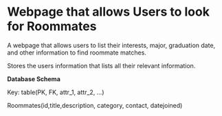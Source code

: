 # Webpage that allows Users to look for Roommates

A webpage that allows users to list their interests, major,
graduation date, and other information to find roommate matches.

Stores the users information that lists all their relevant information.

**Database Schema**

Key: table(PK, FK, attr_1, attr_2, ...)

Roommates(id,title,description, category, contact, datejoined)
